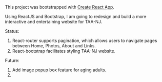 This project was bootstrapped with [Create React App](https://github.com/facebookincubator/create-react-app).

Using ReactJS and Bootstrap, I am going to redesign and build a more interactive and entertaining website for TAA-NJ.

Status:
  1. React-router supports pagination, which allows users to navigate pages between Home, Photos, About and Links.
  2. React-bootstrap facilitates styling TAA-NJ website.

Future:
  1. Add image popup box feature for aging adults.
  2. 
